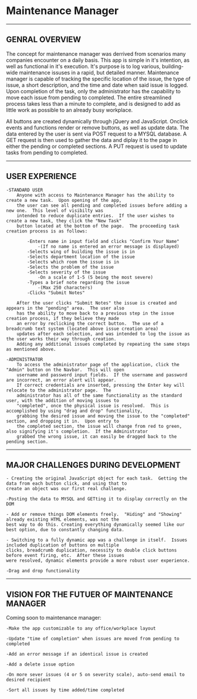 # Maintenance Manager

---------------
GENRAL OVERVIEW
---------------

The concept for maintenance manager was derrived from scenarios many companies encounter on a daily basis.  This app is simple in it's intention, as well as functional in it's execution.  It's purpose is to log various, building-wide maintenance issuses in a rapid, but detailed manner.  Maintenance manager is capable of tracking the specific location of the issue, the type of issue, a short description, and the time and date when said issue is logged.  Upon completion of the task, only the administrator has the capability to move each issue from pending to completed.  The entire streamlined process takes less than a minute to complete, and is designed to add as little work as possible to an already busy workplace.

All buttons are created dynamically through jQuery and JavaScript.  Onclick events and functions render or remove buttons, as well as update data.  The data entered by the user is sent via POST request to a MYSQL database.  A GET request is then used to gather the data and diplay it to the page in either the pending or completed sections.  A PUT request is used to update tasks from pending to completed.


---------------
USER EXPERIENCE
---------------

    -STANDARD USER
        Anyone with access to Maintenance Manager has the ability to create a new task.  Upon opening of the app, 
        the user can see all pending and completed issues before adding a new one.  This level of visibilty was 
        intended to reduce duplicate entries.  If the user wishes to create a new task, they click the "New Task" 
        button located at the bottom of the page.  The proceeding task creation process is as follows:
            
            -Enters name in input field and clicks "Confirm Your Name"
                -(If no name is entered an error message is displayed)
            -Selects wing of building the issue is in
            -Selects department location of the issue
            -Selects which room the issue is in
            -Selects the problem of the issue
            -Selects severity of the issue
                -On a scale of 1-5 (5 being the most severe)
            -Types a brief note regarding the issue
                -(Max 250 characters)
            -Clicks "Submit Notes"
    
        After the user clicks "Submit Notes" the issue is created and appears in the "pending" area.  The user also 
        has the ability to move back to a previous step in the issue creation process, if they believe they made 
        an error by reclicking the correct button.  The use of a breadcrumb text system (located above issue creation area) 
        updates after each selection, and was intended to log the issue as the user works their way through creation.  
        Adding any additional issues completed by repeating the same steps as mentioned above.

    -ADMINISTRATOR
        To access the administrator page of the application, click the "Admin" button on the Navbar.  This will open 
        username and password input fields.  If the username and password are incorrect, an error alert will appear.  
        If correct credentials are inserted, pressing the Enter key will relocate to the administrator page.  The 
        administrator has all of the same functionality as the standard user, with the addition of moving issues to 
        "completed", once the physical issue is resolved.  This is accomplished by using "drag and drop" functionality, 
        grabbing the desired issue and moving the issue to the "completed" section, and dropping it in.  Upon entry to 
        the completed section, the issue will change from red to green, also signifying it's completion.  If the Administrator 
        grabbed the wrong issue, it can easily be dragged back to the pending section.


-----------------------------------
MAJOR CHALLENGES DURING DEVELOPMENT
-----------------------------------
    - Creating the original JavaScript object for each task.  Getting the data from each button click, and using that to 
    create an object was our first real challenge.

    -Posting the data to MYSQL and GETting it to display correctly on the DOM

    - Add or remove things DOM elements freely.  "Hiding" and "Showing" already existing HTML elements, was not the 
    best way to do this. Creating everything dynamically seemed like our best option, due to constantly changing data.

    - Switching to a fully dynamic app was a challenge in itself.  Issues included duplication of buttons on multiple 
    clicks, breadcrumb duplication, necessity to double click buttons before event firing, etc.  After these issues 
    were resolved, dynamic elements provide a more robust user experience.

    -Drag and drop functionality


--------------------------------------------
VISION FOR THE FUTUER OF MAINTENANCE MANAGER
--------------------------------------------
  Coming soon to maintenance manager:

    -Make the app customizable to any office/workplace layout

    -Update "time of completion" when issues are moved from pending to completed

    -Add an error message if an identical issue is created

    -Add a delete issue option

    -On more sever issues (4 or 5 on severity scale), auto-send email to desired recipient

    -Sort all issues by time added/time completed